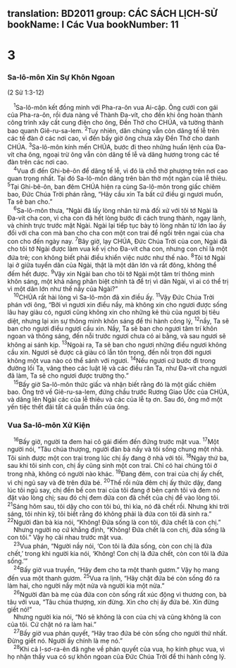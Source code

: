 translation: BD2011
group: CÁC SÁCH LỊCH-SỬ
bookName: I Các Vua 
bookNumber: 11
-------

<div class="title"><h1>3</h1><h3>Sa-lô-môn Xin Sự Khôn Ngoan</h3><p>(2 Sử 1:3-12)</p></div>
<span class="verse 1vua_3_1"> <sup>1</sup>Sa-lô-môn kết đồng minh với Pha-ra-ôn vua Ai-cập. Ông cưới con gái của Pha-ra-ôn, rồi đưa nàng về Thành Ða-vít, cho đến khi ông hoàn thành công trình xây cất cung điện cho ông, Ðền Thờ cho CHÚA, và tường thành bao quanh Giê-ru-sa-lem. </span>
<span class="verse 1vua_3_2"><sup>2</sup>Tuy nhiên, dân chúng vẫn còn dâng tế lễ trên các tế đàn ở các nơi cao, vì đến bấy giờ ông chưa xây Ðền Thờ cho danh CHÚA. </span>
<span class="verse 1vua_3_3"><sup>3</sup>Sa-lô-môn kính mến CHÚA, bước đi theo những huấn lệnh của Ða-vít cha ông, ngoại trừ ông vẫn còn dâng tế lễ và dâng hương trong các tế đàn trên các nơi cao.<br/></span>
<span class="verse 1vua_3_4"> <sup>4</sup>Vua đi đến Ghi-bê-ôn để dâng tế lễ, vì đó là chỗ thờ phượng trên nơi cao quan trọng nhất. Tại đó Sa-lô-môn dâng trên bàn thờ một ngàn của lễ thiêu. </span>
<span class="verse 1vua_3_5"><sup>5</sup>Tại Ghi-bê-ôn, ban đêm CHÚA hiện ra cùng Sa-lô-môn trong giấc chiêm bao, Ðức Chúa Trời phán rằng, “Hãy cầu xin Ta bất cứ điều gì ngươi muốn, Ta sẽ ban cho.”<br/></span>
<span class="verse 1vua_3_6"> <sup>6</sup>Sa-lô-môn thưa, “Ngài đã lấy lòng nhân từ mà đối xử với tôi tớ Ngài là Ða-vít cha con, vì cha con đã hết lòng bước đi cách trung thành, ngay lành, và chính trực trước mặt Ngài. Ngài lại tiếp tục bày tỏ lòng nhân từ lớn lao ấy đối với cha con mà ban cho cha con một con trai để ngồi trên ngai của cha con cho đến ngày nay. </span>
<span class="verse 1vua_3_7"><sup>7</sup>Bây giờ, lạy CHÚA, Ðức Chúa Trời của con, Ngài đã cho tôi tớ Ngài được làm vua kế vị cho Ða-vít cha con, nhưng con chỉ là một đứa trẻ; con không biết phải điều khiển việc nước như thế nào. </span>
<span class="verse 1vua_3_8"><sup>8</sup>Tôi tớ Ngài lại ở giữa tuyển dân của Ngài, thật là một dân lớn và rất đông, không thể đếm hết được. </span>
<span class="verse 1vua_3_9"><sup>9</sup>Vậy xin Ngài ban cho tôi tớ Ngài một tâm trí thông minh khôn sáng, một khả năng phân biệt chính tà để trị vì dân Ngài, vì ai có thể trị vì một dân lớn như thế nầy của Ngài?”<br/></span>
<span class="verse 1vua_3_10"> <sup>10</sup>CHÚA rất hài lòng vì Sa-lô-môn đã xin điều ấy. </span>
<span class="verse 1vua_3_11"><sup>11</sup>Vậy Ðức Chúa Trời phán với ông, “Bởi vì ngươi xin điều nầy, mà không xin cho ngươi được sống lâu hay giàu có, ngươi cũng không xin cho những kẻ thù của ngươi bị tiêu diệt, nhưng lại xin sự thông minh khôn sáng để thi hành công lý, </span>
<span class="verse 1vua_3_12"><sup>12</sup>nầy, Ta sẽ ban cho ngươi điều ngươi cầu xin. Nầy, Ta sẽ ban cho ngươi tâm trí khôn ngoan và thông sáng, đến nỗi trước ngươi chưa có ai bằng, và sau ngươi sẽ không ai sánh kịp. </span>
<span class="verse 1vua_3_13"><sup>13</sup>Ngoài ra, Ta sẽ ban cho ngươi những điều ngươi không cầu xin. Ngươi sẽ được cả giàu có lẫn tôn trọng, đến nỗi trọn đời ngươi không một vua nào có thể sánh với ngươi. </span>
<span class="verse 1vua_3_14"><sup>14</sup>Nếu ngươi cứ bước đi trong đường lối Ta, vâng theo các luật lệ và các điều răn Ta, như Ða-vít cha ngươi đã làm, Ta sẽ cho ngươi được trường thọ.”<br/></span>
<span class="verse 1vua_3_15"> <sup>15</sup>Bấy giờ Sa-lô-môn thức giấc và nhận biết rằng đó là một giấc chiêm bao. Ông trở về Giê-ru-sa-lem, đứng chầu trước Rương Giao Ước của CHÚA, và dâng lên Ngài các của lễ thiêu và các của lễ tạ ơn. Sau đó, ông mở một yến tiệc thết đãi tất cả quần thần của ông.<br/></span>
<div class="title"><h3>Vua Sa-lô-môn Xử Kiện</h3></div>
<span class="verse 1vua_3_16"> <sup>16</sup>Bấy giờ, người ta đem hai cô gái điếm đến đứng trước mặt vua. </span>
<span class="verse 1vua_3_17"><sup>17</sup>Một người nói, “Tâu chúa thượng, người đàn bà nầy và tôi sống chung một nhà. Tôi sinh được một con trai trong lúc chị ấy đang ở nhà với tôi. </span>
<span class="verse 1vua_3_18"><sup>18</sup>Ngày thứ ba, sau khi tôi sinh con, chị ấy cũng sinh một con trai. Chỉ có hai chúng tôi ở trong nhà, không có người nào khác. </span>
<span class="verse 1vua_3_19"><sup>19</sup>Ðang đêm, con trai của chị ấy chết, vì chị ngủ say và đè trên đứa bé. </span>
<span class="verse 1vua_3_20"><sup>20</sup>Thế rồi nửa đêm chị ấy thức dậy, đang lúc tôi ngủ say, chị đến bế con trai của tôi đang ở bên cạnh tôi và đem nó đặt vào lòng chị; sau đó chị đem đứa con đã chết của chị để vào lòng tôi. </span>
<span class="verse 1vua_3_21"><sup>21</sup>Sáng hôm sau, tôi dậy cho con tôi bú, thì kìa, nó đã chết rồi. Nhưng khi trời sáng, tôi nhìn kỹ, tôi biết rằng đó không phải là đứa con tôi đã sinh ra.” </span>
<span class="verse 1vua_3_22"><sup>22</sup>Người đàn bà kia nói, “Không! Ðứa sống là con tôi, đứa chết là con chị.”<br/> Nhưng người nọ cứ khẳng định, “Không! Ðứa chết là con chị, đứa sống là con tôi.” Vậy họ cãi nhau trước mặt vua.<br/></span>
<span class="verse 1vua_3_23"> <sup>23</sup>Vua phán, “Người nầy nói, ‘Con tôi là đứa sống, còn con chị là đứa chết,’ trong khi người kia nói, ‘Không! Con chị là đứa chết, còn con tôi là đứa sống.’”<br/></span>
<span class="verse 1vua_3_24"> <sup>24</sup>Bấy giờ vua truyền, “Hãy đem cho ta một thanh gươm.” Vậy họ mang đến vua một thanh gươm. </span>
<span class="verse 1vua_3_25"><sup>25</sup>Vua ra lịnh, “Hãy chặt đứa bé còn sống đó ra làm hai, cho người nầy một nửa và người kia một nửa.”<br/></span>
<span class="verse 1vua_3_26"> <sup>26</sup>Người đàn bà mẹ của đứa con còn sống rất xúc động vì thương con, bà tâu với vua, “Tâu chúa thượng, xin đừng. Xin cho chị ấy đứa bé. Xin đừng giết nó!”<br/> Nhưng người kia nói, “Nó sẽ không là con của chị và cũng không là con của tôi. Cứ chặt nó ra làm hai.”<br/></span>
<span class="verse 1vua_3_27"> <sup>27</sup>Bấy giờ vua phán quyết, “Hãy trao đứa bé còn sống cho người thứ nhất. Ðừng giết nó. Người ấy chính là mẹ nó.”<br/></span>
<span class="verse 1vua_3_28"> <sup>28</sup>Khi cả I-sơ-ra-ên đã nghe về phán quyết của vua, họ kính phục vua, vì họ nhận thấy vua có sự khôn ngoan của Ðức Chúa Trời để thi hành công lý. <br/></span>

